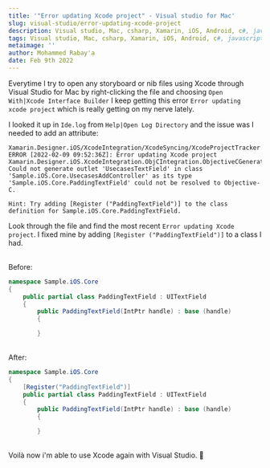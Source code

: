 ```yaml
---
title: '"Error updating Xcode project" - Visual studio for Mac'
slug: visual-studio/error-updating-xcode-project
description: Visual studio, Mac, csharp, Xamarin, iOS, Android, c#, javascript, development, bugs, errors
tags: Visual studio, Mac, csharp, Xamarin, iOS, Android, c#, javascript, development, bugs, errors
metaimage: ''
author: Mohammed Rabay'a
date: Feb 9th 2022
---
```


Everytime I try to open any storyboard or nib files using Xcode through Visual Studio for Mac by right-clicking the file and choosing `Open With|Xcode Interface Builder` I keep getting this error `Error updating xcode project` which is really getting on my nerve lately.

I looked it up in `Ide.log` from `Help|Open Log Directory` and the issue was I needed to add an attribute:

```
Xamarin.Designer.iOS/XcodeIntegration/XcodeSyncing/XcodeProjectTracker.cs:780 
ERROR [2022-02-09 09:52:36Z]: Error updating Xcode project
Xamarin.Designer.iOS.XcodeIntegration.ObjCIntegration.ObjectiveCGenerationException: Could not generate outlet 'UsecasesTextField' in class 'Sample.iOS.Core.UsecasesAddController' as its type 'Sample.iOS.Core.PaddingTextField' could not be resolved to Objective-C.

Hint: Try adding [Register ("PaddingTextField")] to the class definition for Sample.iOS.Core.PaddingTextField.
```

Look through the file and find the most recent `Error updating Xcode project`. I fixed mine by adding `[Register ("PaddingTextField")]` to a class I had.

<br>
Before:

```csharp
namespace Sample.iOS.Core
{
    public partial class PaddingTextField : UITextField
    {
        public PaddingTextField(IntPtr handle) : base (handle)
        {

        }
```
<br>
After:


```csharp
namespace Sample.iOS.Core
{
    [Register("PaddingTextField")]
    public partial class PaddingTextField : UITextField
    {
        public PaddingTextField(IntPtr handle) : base (handle)
        {

        }
```


<br>
Voilà now i'm able to use Xcode again with Visual Studio. 😬